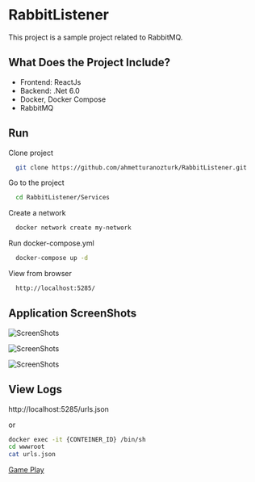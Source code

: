 
# RabbitListener

This project is a sample project related to RabbitMQ.




## What Does the Project Include?

- Frontend: ReactJs
- Backend: .Net 6.0
- Docker, Docker Compose
- RabbitMQ
  
## Run

Clone project

```bash
  git clone https://github.com/ahmetturanozturk/RabbitListener.git
```

Go to the project

```bash
  cd RabbitListener/Services
```

Create a network

```bash
  docker network create my-network
```

Run docker-compose.yml

```bash
  docker-compose up -d
```

View from browser

```bash
  http://localhost:5285/
```



## Application ScreenShots

![ScreenShots](https://arogames.net/wp-content/uploads/2023/03/rabbitmq.gif)

![ScreenShots](https://arogames.net/wp-content/uploads/2023/03/test1.PNG)

![ScreenShots](https://arogames.net/wp-content/uploads/2023/03/test2.PNG)


## View Logs

http://localhost:5285/urls.json

or
```bash
docker exec -it {CONTEINER_ID} /bin/sh
cd wwwroot
cat urls.json
```
  
 [Game Play](https://arogames.net)

